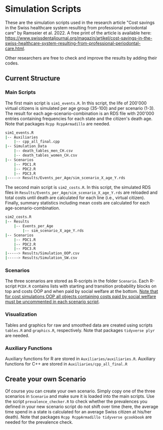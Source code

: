 # Simulation Scripts

These are the simulation scripts used in the research article "Cost savings in the Swiss healthcare system resulting from professional periodontal care" by Ramseier et al. 2022. A free print of the article is available here: https://www.swissdentaljournal.org/magazin/artikel/cost-savings-in-the-swiss-healthcare-system-resulting-from-professional-periodontal-care.html. 

Other researchers are free to check and improve the results by adding their codes.

## Current Structure

### Main Scripts

The first main script is <tt>`sim1_events.R`</tt>. In this script, the life of 200'000 virtual citizens is simulated per age group (35-100) and per scenario (1-3). The result for each age-scenario-combination is an RDS file with 200'000 entries containing frequencies for each state and the citizen's death age. Note that packages <tt>`Rcpp RcppArmadillo`</tt> are needed.

```bash
sim1_events.R
|-- Auxiliaries
    |-- cpp_all_final.cpp
|-- Simulation_Data
    |-- death_tables_men_CH.csv
    |-- death_tables_women_CH.csv
|-- Scenarios
    |-- PDC1.R
    |-- PDC2.R
    |-- PDC3.R
|-----> Results/Events_per_Age/sim_scenario_X_age_Y.rds     
```

The second main script is <tt>`sim2_costs.R`</tt>. In this script, the simulated RDS files in <tt>`Results/Events_per_Age/sim_scenario_X_age_Y.rds`</tt> are reloaded and total costs until death are calculated for each line (i.e., virtual citizen). Finally, summary statistics including mean costs are calculated for each age-scenario-combination.

```bash
sim2_costs.R
|-- Results
    |-- Events_per_Age
        |-- sim_scenario_X_age_Y.rds 
|-- Scenarios
    |-- PDC1.R
    |-- PDC2.R
    |-- PDC3.R
|-----> Results/Simulation_OOP.csv
|-----> Results/Simulation_SW.csv
```

### Scenarios

The three scenarios are stored as R-scripts in the folder <tt>`Scenario`</tt>. Each R-script <tt>`PCDX.R`</tt> contains lists with starting and transition probability blocks on top and costs OOP and when paid by social welfare at the bottom. <u>Note that for cost simulations OOP all objects containing costs paid by social welfare must be uncommented in each scenario script</u>.

### Visualization

Tables and graphics for raw and smoothed data are created using scripts <tt>`tables.R`</tt> and <tt>`graphics.R`</tt>, respectively. Note that packages <tt>`tidyverse plyr`</tt> are needed.

### Auxiliary Functions

Auxiliary functions for R are stored in <tt>`Auxiliaries/auxiliaries.R`</tt>. Auxiliary functions for C++ are stored in <tt>`Auxiliaries/cpp_all_final.R`</tt>

## Create your own Scenario

Of course you can create your own scenario. Simply copy one of the three scenarios in <tt>`Scenario`</tt> and make sure it is loaded into the main scripts. Use the script <tt>`prevalence_checker.R`</tt> to check whether the prevalences you defined in your new scenario script do not shift over time (here, the average time spend in a state is calculated for an average Swiss citizen at his/her death). Note that packages <tt>`Rcpp RcppArmadillo tidyverse gcookbook`</tt> are needed for the prevalence check.
